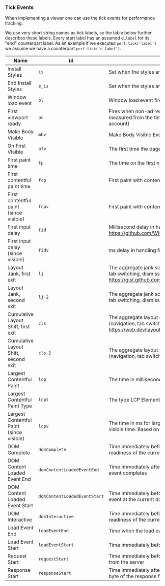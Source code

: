 ### Tick Events

When implementing a viewer one can use the tick events for performance tracking.

We use very short string names as tick labels, so the table below
further describes these labels.
Every start label has an assumed e\_`label` for its "end" counterpart label.
As an example if we executed `perf.tick('label')` we assume we have a counterpart
`perf.tick('e_label')`.

| Name                                     | id                           | Description                                                                                                                                                                                        |
| ---------------------------------------- | ---------------------------- | -------------------------------------------------------------------------------------------------------------------------------------------------------------------------------------------------- |
| Install Styles                           | `is`                         | Set when the styles are installed.                                                                                                                                                                 |
| End Install Styles                       | `e_is`                       | Set when the styles are done installing.                                                                                                                                                           |
| Window load event                        | `ol`                         | Window load event fired.                                                                                                                                                                           |
| First viewport ready                     | `pc`                         | Fires when non-ad resources above the fold fired their load event measured from the time the user clicks (So takes pre-rendering into account)                                                     |
| Make Body Visible                        | `mbv`                        | Make Body Visible Executes.                                                                                                                                                                        |
| On First Visible                         | `ofv`                        | The first time the page has been turned visible.                                                                                                                                                   |
| First paint time                         | `fp`                         | The time on the first non-blank paint of the page.                                                                                                                                                 |
| First contentful paint time              | `fcp`                        | First paint with content. See https://github.com/WICG/paint-timing                                                                                                                                 |
| First contentful paint (since visible)   | `fcpv`                       | First paint with content, offset by first visible time                                                                                                                                             |
| First input delay                        | `fid`                        | Millisecond delay in handling the first user input on the page. See https://github.com/WICG/event-timing                                                                                           |
| First input delay (since visible)        | `fidv`                       | ms delay in handling first input, offset by first visible                                                                                                                                          |
| Layout Jank, first exit                  | `lj`                         | The aggregate jank score when the user leaves the page (navigation, tab switching, dismissing application) for the first time. See https://gist.github.com/skobes/2f296da1b0a88cc785a4bf10a42bca07 |
| Layout Jank, second exit                 | `lj-2`                       | The aggregate jank score when the user leaves the page (navigation, tab switching, dismissing application) for the second time.                                                                    |
| Cumulative Layout Shift, first exit      | `cls`                        | The aggregate layout shift score when the user leaves the page (navigation, tab switching, dismissing application) for the first time. See https://web.dev/layout-instability-api                  |
| Cumulative Layout Shift, second exit     | `cls-2`                      | The aggregate layout shift score when the user leaves the page (navigation, tab switching, dismissing application) for the second time.                                                            |
| Largest Contentful Paint                 | `lcp`                        | The time in milliseconds for the largest contentful element to display.                                                                                                                            |
| Largest Contentful Paint Type            | `lcpt`                       | The type LCP Element type (see `LCP_ELEMENT_TYPE`)                                                                                                                                                 |
| Largest Contentful Paint (since visible) | `lcpv`                       | The time in ms for largest contentful element to display, offset by first visible time. Based on render time, falls back to load time.                                                             |
| DOM Complete                             | `domComplete`                | Time immediately before the browser sets the current document readiness of the current document to complete                                                                                        |
| DOM Content Loaded Event End             | `domContentLoadedEventEnd`   | Time immediately after the current document's DOMContentLoaded event completes                                                                                                                     |
| DOM Content Loaded Event Start           | `domContentLoadedEventStart` | Time immediately before the user agent fires the DOMContentLoaded event at the current document                                                                                                    |
| DOM Interactive                          | `domInteractive`             | Time immediately before the user agent sets the current document readiness of the current document to interactive                                                                                  |
| Load Event End                           | `loadEventEnd`               | Time when the load event of the current document is completed                                                                                                                                      |
| Load Event Start                         | `loadEventStart`             | Time immediately before the load event of the current document is fired                                                                                                                            |
| Request Start                            | `requestStart`               | Time immediately before the user agent starts requesting the resource from the server                                                                                                              |
| Response Start                           | `responseStart`              | Time immediately after the user agent's HTTP parser receives the first byte of the response from the server                                                                                        |
